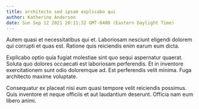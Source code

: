 ```yaml
---
title: architecto sed ipsam explicabo qui
author: Katherine Anderson
date: Sun Sep 12 2021 20:11:32 GMT-0400 (Eastern Daylight Time)
---
```

Autem quasi et necessitatibus qui et. Laboriosam nesciunt eligendi dolorem qui corrupti et quas est. Ratione quis reiciendis enim earum eum dicta.

 Explicabo optio quia fugiat molestiae sint quo sequi aspernatur quaerat. Soluta quo dolores occaecati est laboriosam perferendis. Et in inventore exercitationem sunt odio doloremque ad. Est perferendis velit minima. Fuga architecto maxime voluptate.

 Consequatur ex placeat nisi eum quasi tempore velit reiciendis possimus. Quis inventore et neque officiis et aut laudantium deserunt. Officia nam eum libero animi.